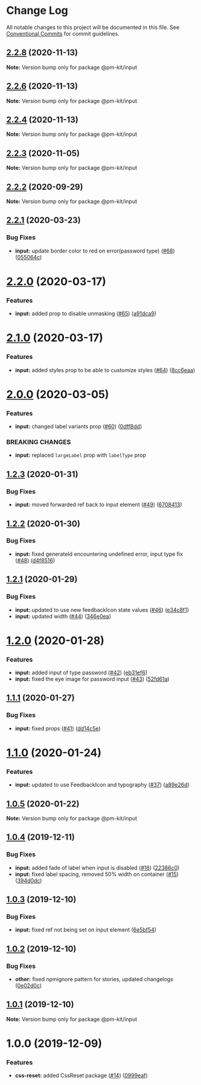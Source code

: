 # Change Log

All notable changes to this project will be documented in this file.
See [Conventional Commits](https://conventionalcommits.org) for commit guidelines.

## [2.2.8](https://github.com/telus/pm-kit/compare/@pm-kit/input@2.2.6...@pm-kit/input@2.2.8) (2020-11-13)

**Note:** Version bump only for package @pm-kit/input





## [2.2.6](https://github.com/telus/pm-kit/compare/@pm-kit/input@2.2.4...@pm-kit/input@2.2.6) (2020-11-13)

**Note:** Version bump only for package @pm-kit/input





## [2.2.4](https://github.com/telus/pm-kit/compare/@pm-kit/input@2.2.3...@pm-kit/input@2.2.4) (2020-11-13)

**Note:** Version bump only for package @pm-kit/input





## [2.2.3](https://github.com/telus/pm-kit/compare/@pm-kit/input@2.2.2...@pm-kit/input@2.2.3) (2020-11-05)

**Note:** Version bump only for package @pm-kit/input





## [2.2.2](https://github.com/telus/pm-kit/compare/@pm-kit/input@2.2.1...@pm-kit/input@2.2.2) (2020-09-29)

**Note:** Version bump only for package @pm-kit/input





## [2.2.1](https://github.com/telus/pm-kit/compare/@pm-kit/input@2.2.0...@pm-kit/input@2.2.1) (2020-03-23)


### Bug Fixes

* **input:** update border color to red on error(password type) ([#68](https://github.com/telus/pm-kit/issues/68)) ([055064c](https://github.com/telus/pm-kit/commit/055064cf568097e90bb3db509038b9cd3bb34645))





# [2.2.0](https://github.com/telus/pm-kit/compare/@pm-kit/input@2.1.0...@pm-kit/input@2.2.0) (2020-03-17)


### Features

* **input:** added prop to disable unmasking ([#65](https://github.com/telus/pm-kit/issues/65)) ([a91dca9](https://github.com/telus/pm-kit/commit/a91dca96b91677a82b1702d8709778335868d0fc))





# [2.1.0](https://github.com/telus/pm-kit/compare/@pm-kit/input@2.0.0...@pm-kit/input@2.1.0) (2020-03-17)


### Features

* **input:** added styles prop to be able to customize styles ([#64](https://github.com/telus/pm-kit/issues/64)) ([8cc6eaa](https://github.com/telus/pm-kit/commit/8cc6eaacef5c8a763af5dae0e80726e6bea5f05c))





# [2.0.0](https://github.com/telus/pm-kit/compare/@pm-kit/input@1.2.3...@pm-kit/input@2.0.0) (2020-03-05)


### Features

* **input:** changed label variants prop ([#60](https://github.com/telus/pm-kit/issues/60)) ([0dff8dd](https://github.com/telus/pm-kit/commit/0dff8dd1caed6495d0c3f2ae2739e89f3fa86304))


### BREAKING CHANGES

* **input:** replaced `largeLabel` prop with `labelType` prop





## [1.2.3](https://github.com/telus/pm-kit/compare/@pm-kit/input@1.2.2...@pm-kit/input@1.2.3) (2020-01-31)


### Bug Fixes

* **input:** moved forwarded ref back to input element ([#49](https://github.com/telus/pm-kit/issues/49)) ([6708413](https://github.com/telus/pm-kit/commit/670841369a202940048224df7e5d21e2919091ac))





## [1.2.2](https://github.com/telus/pm-kit/compare/@pm-kit/input@1.2.1...@pm-kit/input@1.2.2) (2020-01-30)


### Bug Fixes

* **input:** fixed generateId encountering undefined error, input type fix ([#48](https://github.com/telus/pm-kit/issues/48)) ([d4f8516](https://github.com/telus/pm-kit/commit/d4f8516b0f51a7841ffd6e14c53fba2e3443fd9d))





## [1.2.1](https://github.com/telus/pm-kit/compare/@pm-kit/input@1.2.0...@pm-kit/input@1.2.1) (2020-01-29)


### Bug Fixes

* **input:** updated to use new feedbackIcon state values ([#46](https://github.com/telus/pm-kit/issues/46)) ([e34c8f1](https://github.com/telus/pm-kit/commit/e34c8f156bef858059d71cba2e6255ed6eae96a0))
* **input:** updated width ([#44](https://github.com/telus/pm-kit/issues/44)) ([346e0ea](https://github.com/telus/pm-kit/commit/346e0ead70263ac94a2afafb57928a85547a0f04))





# [1.2.0](https://github.com/telus/pm-kit/compare/@pm-kit/input@1.1.1...@pm-kit/input@1.2.0) (2020-01-28)


### Features

* **input:** added input of type password ([#42](https://github.com/telus/pm-kit/issues/42)) ([eb31ef6](https://github.com/telus/pm-kit/commit/eb31ef66feb3f22510e380ca6ef232c0921052e8))
* **input:** fixed the eye image for password input ([#43](https://github.com/telus/pm-kit/issues/43)) ([52fd61a](https://github.com/telus/pm-kit/commit/52fd61ac98acc6d69c716b01ae3e3c9681db3d8f))





## [1.1.1](https://github.com/telus/pm-kit/compare/@pm-kit/input@1.1.0...@pm-kit/input@1.1.1) (2020-01-27)


### Bug Fixes

* **input:** fixed props ([#41](https://github.com/telus/pm-kit/issues/41)) ([dd14c5e](https://github.com/telus/pm-kit/commit/dd14c5e079f0dd5527614340a31fe90012499825))





# [1.1.0](https://github.com/telus/pm-kit/compare/@pm-kit/input@1.0.5...@pm-kit/input@1.1.0) (2020-01-24)


### Features

* **input:** updated to use FeedbackIcon and typography ([#37](https://github.com/telus/pm-kit/issues/37)) ([a89e26d](https://github.com/telus/pm-kit/commit/a89e26df0a120cb42cfb0d66ce0f395b501a10a2))





## [1.0.5](https://github.com/telus/pm-kit/compare/@pm-kit/input@1.0.4...@pm-kit/input@1.0.5) (2020-01-22)

**Note:** Version bump only for package @pm-kit/input





## [1.0.4](https://github.com/telus/pm-kit/compare/@pm-kit/input@1.0.3...@pm-kit/input@1.0.4) (2019-12-11)


### Bug Fixes

* **input:** added fade of label when input is disabled ([#16](https://github.com/telus/pm-kit/issues/16)) ([22386c0](https://github.com/telus/pm-kit/commit/22386c09d153e5ad421eadd3649498af27a52264))
* **input:** fixed label spacing, removed 50% width on container ([#15](https://github.com/telus/pm-kit/issues/15)) ([394d0dc](https://github.com/telus/pm-kit/commit/394d0dc504ef4b8a9efb8e78a86c779bb72832f2))





## [1.0.3](https://github.com/telus/pm-kit/compare/@pm-kit/input@1.0.2...@pm-kit/input@1.0.3) (2019-12-10)


### Bug Fixes

* **input:** fixed ref not being set on input element ([6e5bf54](https://github.com/telus/pm-kit/commit/6e5bf54d8ff4bdc399dcdaf156cc8b5b96115ea1))





## [1.0.2](https://github.com/telus/pm-kit/compare/@pm-kit/input@1.0.1...@pm-kit/input@1.0.2) (2019-12-10)


### Bug Fixes

* **other:** fixed npmignore pattern for stories, updated changelogs ([0e02d0c](https://github.com/telus/pm-kit/commit/0e02d0c53b3a88905d51d4a8cc1b7e8f6da939fa))





## [1.0.1](https://github.com/telus/pm-kit/compare/@pm-kit/input@1.0.0...@pm-kit/input@1.0.1) (2019-12-10)

**Note:** Version bump only for package @pm-kit/input

# 1.0.0 (2019-12-09)

### Features

- **css-reset:** added CssReset package ([#14](https://github.com/telus/pm-kit/issues/14)) ([0999eaf](https://github.com/telus/pm-kit/commit/0999eaf7e63c6c3fc7508ca7acf04b6814887567))
